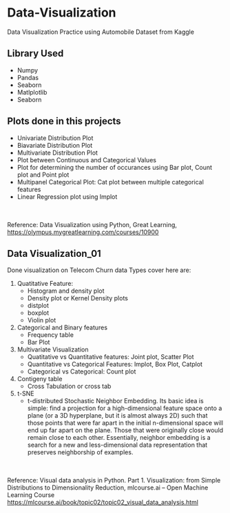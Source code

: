 # Data-Visualization

Data Visualization Practice using Automobile Dataset from Kaggle</br>

## Library Used
- Numpy
- Pandas
- Seaborn
- Matlplotlib
- Seaborn

## Plots done in this projects
- Univariate Distribution Plot
- Biavariate Distribution Plot
- Multivariate Distribution Plot
- Plot between Continuous and Categorical Values
- Plot for determining the number of occurances using Bar plot, Count plot and Point plot
- Multipanel Categorical Plot: Cat plot between multiple categorical features
- Linear Regression plot using lmplot</br></br></br>

Reference: Data Visualization using Python, Great Learning, https://olympus.mygreatlearning.com/courses/10900

## Data Visualization_01
Done visualization on Telecom Churn data
Types cover here are:
1. Quatitative Feature:
   - Histogram and density plot
   - Density plot or Kernel Density plots
   - distplot
   - boxplot
   - Violin plot
2. Categorical and Binary features
   - Frequency table
   - Bar Plot
3. Multivariate Visualization
   - Quatitative vs Quantitative features: Joint plot, Scatter Plot
   - Quantitative vs Categorical Features: lmplot, Box Plot, Catplot
   - Categorical vs Categorical: Count plot
4. Contigeny table
   - Cross Tabulation or cross tab
5. t-SNE
   - t-distributed Stochastic Neighbor Embedding. Its basic idea is simple: find a projection for a high-dimensional feature space onto a plane (or a 3D hyperplane, but it is almost always 2D) such that those points that were far apart in the initial n-dimensional space will end up far apart on the plane. Those that were originally close would remain close to each other.
Essentially, neighbor embedding is a search for a new and less-dimensional data representation that preserves neighborship of examples.</br></br></br>


Reference: Visual data analysis in Python. Part 1. Visualization: from Simple Distributions to Dimensionality Reduction, mlcourse.ai – Open Machine Learning Course
https://mlcourse.ai/book/topic02/topic02_visual_data_analysis.html
